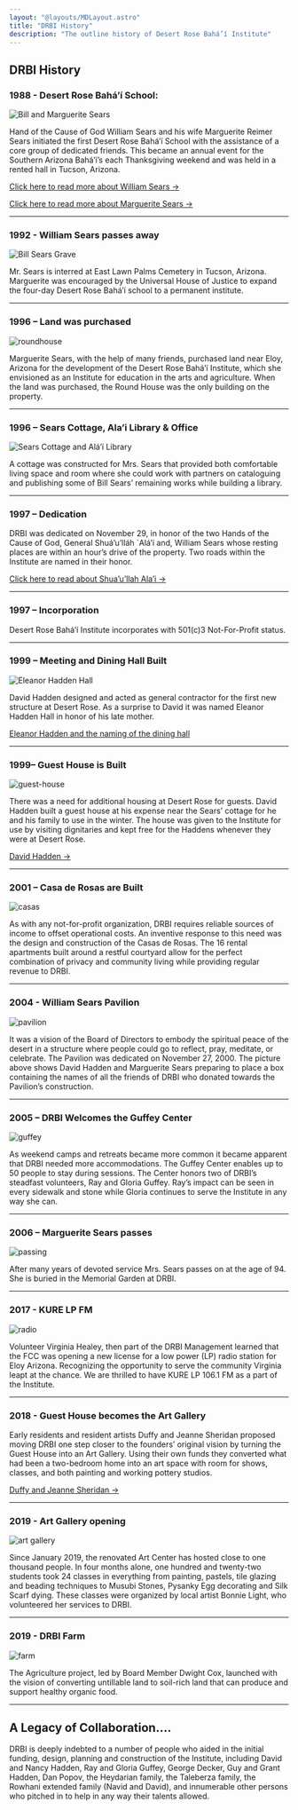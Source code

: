```yaml
---
layout: "@layouts/MDLayout.astro"
title: "DRBI History"
description: "The outline history of Desert Rose Bahá’í Institute"
---
```




## DRBI History

###  1988 - Desert Rose Bahá’í School:

![Bill and Marguerite Sears](./_bill_and_mar.webp)

Hand of the Cause of God William Sears and his wife Marguerite Reimer Sears initiated the first Desert Rose Bahá’í School with the assistance of a core group of dedicated friends. This became an annual event for the Southern Arizona Bahá’í’s each Thanksgiving weekend and was held in a rented hall in Tucson, Arizona.

[Click here to read more about William Sears ->](/history/william-sears)

[Click here to read more about Marguerite Sears ->](/history/marguerite-sears)

****


### 1992 - William Sears passes away

![Bill Sears Grave](./_bill_sears_grave.jpg)

Mr. Sears is interred at East Lawn Palms Cemetery in Tucson, Arizona. Marguerite was encouraged by the Universal House of Justice to expand the four-day Desert Rose Bahá’í school to a permanent institute.

****

### 1996 – Land was purchased

![roundhouse](./_Round-House.webp)

Marguerite Sears, with the help of many friends, purchased land near Eloy, Arizona for the development of the Desert Rose Bahá’í Institute, which she envisioned as an Institute for education in the arts and agriculture. When the land was purchased, the Round House was the only building on the property.

****

### 1996 – Sears Cottage, Ala’i Library & Office

![Sears Cottage and Alá’í Library](./_admin_bldg.webp)

A cottage was constructed for Mrs. Sears that provided both comfortable living space and room where she could work with partners on cataloguing and publishing some of Bill Sears’ remaining works while building a library.

****

### 1997 – Dedication

DRBI was dedicated on November 29, in honor of the two Hands of the Cause of God, General Shuá’u’lláh `Alá’í and, William Sears whose resting places are within an hour’s drive of the property. Two roads within the Institute are named in their honor.

[Click here to read about Shua’u’llah Ala’i ->](/history/shuallah-alai)


****

### 1997 – Incorporation

Desert Rose Bahá’í Institute incorporates with 501(c)3 Not-For-Profit status.

****

### 1999 – Meeting and Dining Hall Built

![Eleanor Hadden Hall](./_hall.webp)

David Hadden designed and acted as general contractor for the first new structure at Desert Rose. As a surprise to David it was named Eleanor Hadden Hall in honor of his late mother.

[Eleanor Hadden and the naming of the dining hall](/history/eleanor-hadden)

****

### 1999– Guest House is Built

![guest-house](./_guest_house.webp)

There was a need for additional housing at Desert Rose for guests. David Hadden built a guest house at his expense near the Sears’ cottage for he and his family to use in the winter. The house was given to the Institute for use by visiting dignitaries and kept free for the Haddens whenever they were at Desert Rose.

[David Hadden ->](/history/david-hadden)

****

### 2001 – Casa de Rosas are Built

![casas](./_casas.webp)

As with any not-for-profit organization, DRBI requires reliable sources of income to offset operational costs. An inventive response to this need was the design and construction of the Casas de Rosas. The 16 rental apartments built around a restful courtyard allow for the perfect combination of privacy and community living while providing regular revenue to DRBI.

****

### 2004 - William Sears Pavilion

![pavilion](./_pavilion.webp)

It was a vision of the Board of Directors to embody the spiritual peace of the desert in a structure where people could go to reflect, pray, meditate, or celebrate. The Pavilion was dedicated on November 27, 2000. The picture above shows David Hadden and Marguerite Sears preparing to place a box containing the names of all the friends of DRBI who donated towards the Pavilion’s construction.

****

### 2005 – DRBI Welcomes the Guffey Center

![guffey](./_guffy.webp)

As weekend camps and retreats became more common it became apparent that DRBI needed more accommodations. The Guffey Center enables up to 50 people to stay during sessions. The Center honors two of DRBI’s steadfast volunteers, Ray and Gloria Guffey. Ray’s impact can be seen in every sidewalk and stone while Gloria continues to serve the Institute in any way she can.

****

### 2006 – Marguerite Sears passes

![passing](./_marguerite_passing.webp)

After many years of devoted service Mrs. Sears passes on at the age of 94. She is buried in the Memorial Garden at DRBI.

****

### 2017 - KURE LP FM

![radio](./_kure_lp.webp)

Volunteer Virginia Healey, then part of the DRBI Management learned that the FCC was opening a new license for a low power (LP) radio station for Eloy Arizona. Recognizing the opportunity to serve the community Virginia leapt at the chance. We are thrilled to have KURE LP 106.1 FM as a part of the Institute.

****

### 2018 - Guest House becomes the Art Gallery

Early residents and resident artists Duffy and Jeanne Sheridan proposed moving DRBI one step closer to the founders’ original vision by turning the Guest House into an Art Gallery. Using their own funds they converted what had been a two-bedroom home into an art space with room for shows, classes, and both painting and working pottery studios.

[Duffy and Jeanne Sheridan ->](/history/duffy-jeanne-sheridan)

*****

### 2019 - Art Gallery opening

![art gallery](./_art_gallery.webp)

Since January 2019, the renovated Art Center has hosted close to one thousand people. In four months alone, one hundred and twenty-two students took 24 classes in everything from painting, pastels, tile glazing and beading techniques to Musubi Stones, Pysanky Egg decorating and Silk Scarf dying. These classes were organized by local artist Bonnie Light, who volunteered her services to DRBI.

****

### 2019 - DRBI Farm

![farm](./_farm.webp)

The Agriculture project, led by Board Member Dwight Cox, launched with the vision of converting untillable land to soil-rich land that can produce and support healthy organic food.


****

## A Legacy of Collaboration....

DRBI is deeply indebted to a number of people who aided in the initial funding, design, planning and construction of the Institute, including David and Nancy Hadden, Ray and Gloria Guffey, George Decker, Guy and Grant Hadden, Dan Popov, the Heydarian family, the Taleberza family, the Rowhani extended family (Navid and David), and innumerable other persons who pitched in to help in any way their talents allowed.




<style>
  .prose img {
    display: block;
    max-width: 400px;
    max-height: 300px;
    width: auto; /* Ensures the image maintains its aspect ratio */
    height: auto; /* Ensures the image maintains its aspect ratio */
    margin-left: auto;
    margin-bottom: 20px;
    border-radius: 8px;
    border-right: 4px solid #ccc;
    box-shadow: 0 4px 6px rgba(0, 0, 0, 0.1);
  }
</style>
